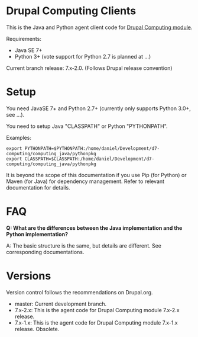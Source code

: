 Drupal Computing Clients
========================

This is the Java and Python agent client code for [Drupal Computing module](http://drupal.org/project/computing).

Requirements:

  * Java SE 7+
  * Python 3+ (vote support for Python 2.7 is planned at ...)
  
Current branch release: 7.x-2.0. (Follows Drupal release convention)


Setup
=====

You need JavaSE 7+ and Python 2.7+ (currently only supports Python 3.0+, see ...).

You need to setup Java "CLASSPATH" or Python "PYTHONPATH".

Examples:

    export PYTHONPATH=$PYTHONPATH:/home/daniel/Development/d7-computing/computing_java/pythonpkg
    export CLASSPATH=$CLASSPATH:/home/daniel/Development/d7-computing/computing_java/pythonpkg
  
It is beyond the scope of this documentation if you use Pip (for Python) or Maven (for Java) for dependency management. Refer to relevant documentation for details.



FAQ
===

**Q: What are the differences between the Java implementation and the Python implementation?**

A: The basic structure is the same, but details are different. See corresponding documentations.


Versions
========

Version control follows the recommendations on Drupal.org.

* master: Current development branch.
* 7.x-2.x: This is the agent code for Drupal Computing module 7.x-2.x release.
* 7.x-1.x: This is the agent code for Drupal Computing module 7.x-1.x release. Obsolete.